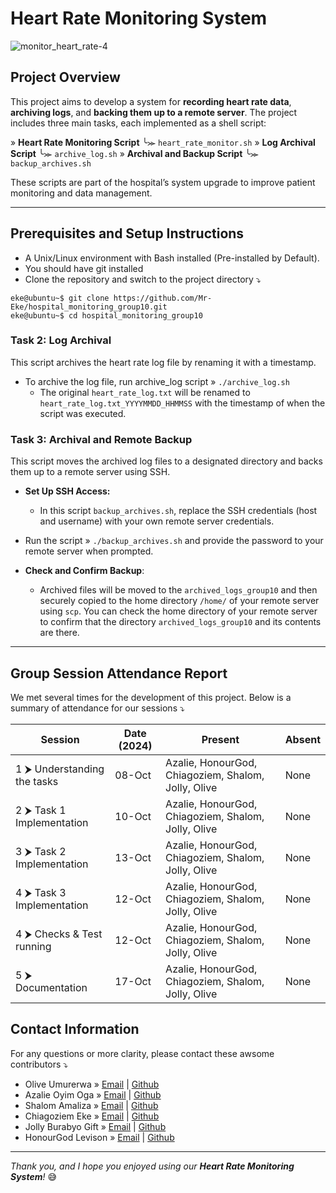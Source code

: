 # Heart Rate Monitoring System
![monitor_heart_rate-4](https://github.com/user-attachments/assets/e00238e6-07d4-4fe1-b2d9-be0301855760)
## Project Overview
This project aims to develop a system for **recording heart rate data**, **archiving logs**, and **backing them up to a remote server**. The project includes three main tasks, each implemented as a shell script:

»  **Heart Rate Monitoring Script**  ╰⪼   `heart_rate_monitor.sh`
»  **Log Archival Script**  ╰⪼   `archive_log.sh`
»  **Archival and Backup Script**  ╰⪼   `backup_archives.sh`

These scripts are part of the hospital’s system upgrade to improve patient monitoring and data management.

---
## Prerequisites and Setup Instructions
- A Unix/Linux environment with Bash installed (Pre-installed by Default).
- You should have git installed
- Clone the repository and switch to the project directory ⤵️
```
eke@ubuntu~$ git clone https://github.com/Mr-Eke/hospital_monitoring_group10.git
eke@ubuntu~$ cd hospital_monitoring_group10
```
### Task 2: Log Archival
This script archives the heart rate log file by renaming it with a timestamp.
- To archive the log file, run archive_log script » `./archive_log.sh`
   - The original `heart_rate_log.txt` will be renamed to `heart_rate_log.txt_YYYYMMDD_HHMMSS` with the timestamp of when the script was executed.
### Task 3: Archival and Remote Backup
This script moves the archived log files to a designated directory and backs them up to a remote server using SSH.
- **Set Up SSH Access:**
  - In this script `backup_archives.sh`, replace the SSH credentials (host and username) with your own remote server credentials.
- Run the script » `./backup_archives.sh` and provide the password to your remote server when prompted.

- **Check and Confirm Backup**:
  - Archived files will be moved to the `archived_logs_group10` and then securely copied to the home directory `/home/` of your remote server using `scp`. You can check the home directory of your remote server to confirm that the directory `archived_logs_group10` and its contents are there.

---
## Group Session Attendance Report

We met several times for the development of this project. Below is a summary of attendance for our sessions ⤵️

| **Session**                                    | **Date (2024)**      | **Present**                                               | **Absent** |
|------------------------------------------------|---------------|-----------------------------------------------------------|------------|
| 1 ⮞ Understanding the tasks                | 08-Oct    | Azalie, HonourGod, Chiagoziem, Shalom, Jolly, Olive        | None       |
| 2 ⮞ Task 1 Implementation              | 10-Oct    | Azalie, HonourGod, Chiagoziem, Shalom, Jolly, Olive        | None       |
| 3 ⮞ Task 2 Implementation              | 13-Oct    | Azalie, HonourGod, Chiagoziem, Shalom, Jolly, Olive        | None       |
| 4 ⮞ Task 3 Implementation              | 12-Oct    | Azalie, HonourGod, Chiagoziem, Shalom, Jolly, Olive        | None       |
| 4 ⮞ Checks & Test running                  | 12-Oct    | Azalie, HonourGod, Chiagoziem, Shalom, Jolly, Olive        | None       |
| 5 ⮞ Documentation                      | 17-Oct    | Azalie, HonourGod, Chiagoziem, Shalom, Jolly, Olive        | None       |

## Contact Information
For any questions or more clarity, please contact these awsome contributors ⤵️
- Olive Umurerwa » [Email](o.umurerwa@alustudent.com) | [Github](https://github.com/Umurerwa3)
- Azalie Oyim Oga » [Email](a.oga@alustudent.com) | [Github](https://github.com/Az-oga)
- Shalom Amaliza » [Email](s.amaliza@alustudent.com) | [Github](https://github.com/amaliza-shal)
- Chiagoziem Eke » [Email](c.eke@alustudent.com) | [Github](https://github.com/Mr-Eke)
- Jolly Burabyo Gift » [Email](j.burabyo@alustudent.com) | [Github](https://github.com/Burabyo)
- HonourGod Levison » [Email](h.levison@alustudent.com) | [Github](https://github.com/H-levison)
---
_Thank you, and I hope you enjoyed using our **Heart Rate Monitoring System**!_ 😅
